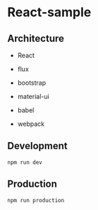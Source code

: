 # React-sample


## Architecture
* React
* flux
* bootstrap
* material-ui

* babel
* webpack

## Development

`npm run dev`

## Production

`npm run production`